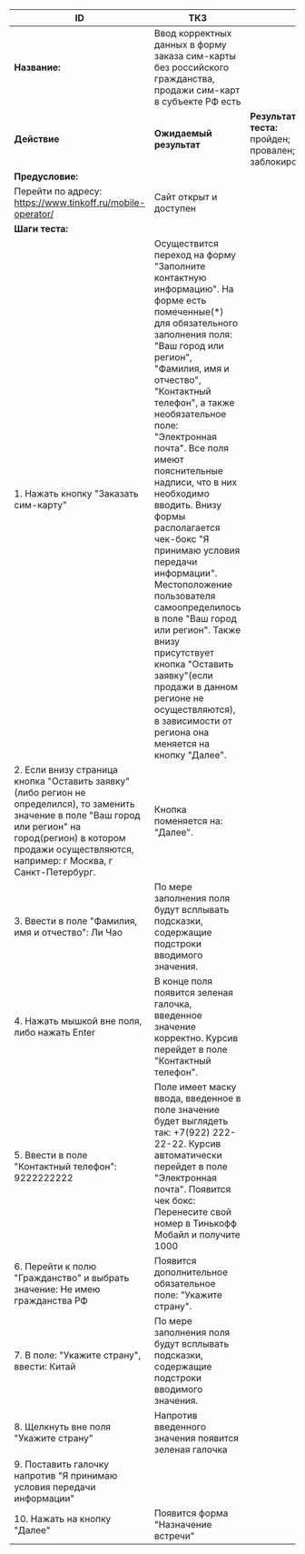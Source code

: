 |    ID                                                                                                                                                                                                                                        |    ТК3                                                                                                                                                                                                                                                                                                                                                                                                                                                                                                                                                                                                                                                                          |                                                                  |
|----------------------------------------------------------------------------------------------------------------------------------------------------------------------------------------------------------------------------------------------|---------------------------------------------------------------------------------------------------------------------------------------------------------------------------------------------------------------------------------------------------------------------------------------------------------------------------------------------------------------------------------------------------------------------------------------------------------------------------------------------------------------------------------------------------------------------------------------------------------------------------------------------------------------------------------|------------------------------------------------------------------|
|    **Название:**                                                                                                                                                                                                                                 |    Ввод корректных данных   в форму заказа сим-карты без российского гражданства, продажи сим-карт в   субъекте РФ есть                                                                                                                                                                                                                                                                                                                                                                                                                                                                                                                                                         |                                                                  |
|    **Действие**                                                                                                                                                                                                                                  |    **Ожидаемый результат**                                                                                                                                                                                                                                                                                                                                                                                                                                                                                                                                                                                                                                                          |    **Результат теста:**   пройден;      провален;   заблокирован;    |
|    **Предусловие:**                                                                                                                                                                                                                              |                                                                                                                                                                                                                                                                                                                                                                                                                                                                                                                                                                                                                                                                                 |                                                                  |
|    Перейти по адресу: https://www.tinkoff.ru/mobile-operator/                                                                                                                                                                                |    Сайт открыт и доступен                                                                                                                                                                                                                                                                                                                                                                                                                                                                                                                                                                                                                                                       |                                                                  |
|    **Шаги   теста:**                                                                                                                                                                                                                             |                                                                                                                                                                                                                                                                                                                                                                                                                                                                                                                                                                                                                                                                                 |                                                                  |
|    1.        Нажать   кнопку "Заказать сим-карту"                                                                                                                                                                                            |    Осуществится переход на форму "Заполните   контактную информацию".  На форме   есть помеченные(*) для обязательного заполнения поля: "Ваш город или   регион", "Фамилия, имя и отчество", "Контактный   телефон", а также необязательное поле: "Электронная почта".   Все поля имеют пояснительные надписи, что в них необходимо вводить. Внизу   формы располагается чек-бокс "Я принимаю условия передачи   информации". Местоположение пользователя самоопределилось в поле   "Ваш город или регион". Также внизу присутствует кнопка   "Оставить заявку"(если продажи в данном регионе не осуществляются),   в зависимости от региона она меняется на кнопку "Далее".    |                                                                  |
|    2.        Если внизу   страница кнопка "Оставить заявку"(либо регион не определился), то   заменить значение в поле "Ваш город или регион" на город(регион) в   котором продажи осуществляются, например: г Москва, г Санкт-Петербург.    |    Кнопка поменяется на: "Далее".                                                                                                                                                                                                                                                                                                                                                                                                                                                                                                                                                                                                                                               |                                                                  |
|    3.        Ввести в   поле "Фамилия, имя и отчество":    Ли Чао                                                                                                                                                                            |    По мере заполнения поля будут всплывать   подсказки, содержащие подстроки вводимого значения.                                                                                                                                                                                                                                                                                                                                                                                                                                                                                                                                                                                |                                                                  |
|    4.        Нажать   мышкой вне поля, либо нажать Enter                                                                                                                                                                                     |    В конце поля появится зеленая галочка, введенное   значение корректно. Курсив перейдет в поле    "Контактный телефон".                                                                                                                                                                                                                                                                                                                                                                                                                                                                                                                                                       |                                                                  |
|    5.        Ввести в   поле "Контактный телефон":    9222222222                                                                                                                                                                             |    Поле имеет маску ввода, введенное в поле   значение будет выглядеть так: +7(922) 222-22-22. Курсив автоматически   перейдет в поле "Электронная почта".   Появится чек бокс: Перенесите свой номер в   Тинькофф Мобайл и получите 1000                                                                                                                                                                                                                                                                                                                                                                                                                                       |                                                                  |
|    6.        Перейти к   полю "Гражданство" и выбрать значение: Не имею гражданства РФ                                                                                                                                                       |    Появится дополнительное обязательное поле:   "Укажите страну".                                                                                                                                                                                                                                                                                                                                                                                                                                                                                                                                                                                                               |                                                                  |
|    7.        В поле:   "Укажите страну", ввести: Китай                                                                                                                                                                                       |    По мере заполнения поля будут всплывать   подсказки, содержащие подстроки вводимого значения.                                                                                                                                                                                                                                                                                                                                                                                                                                                                                                                                                                                |                                                                  |
|    8.        Щелкнуть   вне поля "Укажите страну"                                                                                                                                                                                            |    Напротив введенного значения появится зеленая   галочка                                                                                                                                                                                                                                                                                                                                                                                                                                                                                                                                                                                                                      |                                                                  |
|    9.        Поставить   галочку напротив "Я принимаю условия передачи информации"                                                                                                                                                           |                                                                                                                                                                                                                                                                                                                                                                                                                                                                                                                                                                                                                                                                                 |                                                                  |
|    10.  Нажать на кнопку "Далее"                                                                                                                                                                                                             |    Появится форма   "Назначение встречи"                                                                                                                                                                                                                                                                                                                                                                                                                                                                                                                                                                                                                                        |                                                                  |
